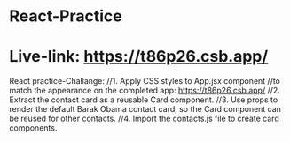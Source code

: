 # React-Practice
# Live-link: https://t86p26.csb.app/

React practice-Challange:
//1. Apply CSS styles to App.jsx component
//to match the appearance on the completed app:
 https://t86p26.csb.app/
//2. Extract the contact card as a reusable Card component.
//3. Use props to render the default Barak Obama contact card, so the Card component can be reused for other contacts.
//4. Import the contacts.js file to create card components.
